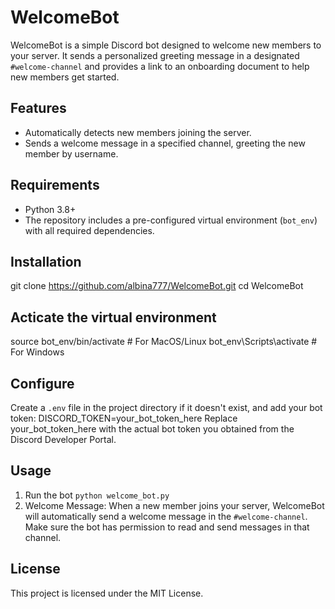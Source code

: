 # WelcomeBot

WelcomeBot is a simple Discord bot designed to welcome new members to your server. 
It sends a personalized greeting message in a designated `#welcome-channel` and provides a link to an onboarding document to help new members get started.

## Features
- Automatically detects new members joining the server.
- Sends a welcome message in a specified channel, greeting the new member by username.

## Requirements
- Python 3.8+
- The repository includes a pre-configured virtual environment (`bot_env`) with all required dependencies.

## Installation
git clone https://github.com/albina777/WelcomeBot.git
cd WelcomeBot

## Acticate the virtual environment 
source bot_env/bin/activate  # For MacOS/Linux
bot_env\Scripts\activate     # For Windows

## Configure
Create a `.env` file in the project directory if it doesn't exist, and add your bot token:
DISCORD_TOKEN=your_bot_token_here
Replace your_bot_token_here with the actual bot token you obtained from the Discord Developer Portal.

## Usage
1. Run the bot
   `python welcome_bot.py`
2. Welcome Message: When a new member joins your server, WelcomeBot will automatically send a welcome message in the `#welcome-channel`.
   Make sure the bot has permission to read and send messages in that channel.


## License
This project is licensed under the MIT License.




